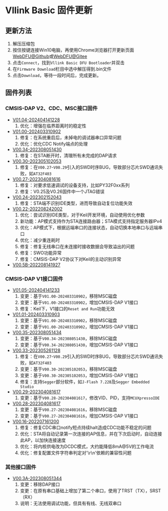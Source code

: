 # Vllink Basic 固件更新

## 更新方法
1. 解压压缩包
2. 按住按键连接Win10电脑，再使用Chrome浏览器打开更新页面 [WebDFU@Github](https://devanlai.github.io/webdfu/dfu-util/)或[WebDFU@Gitee](https://talpachen.gitee.io/webdfu/dfu-util/)
3. 点击`Connect`，找到`Vllink Basic DFU Bootloader`并双击
4. 在`Firmware Download`栏目中选中解压得到.bin文件
5. 点击`Download`，等待一段时间后，完成更新。

## 固件列表
### CMSIS-DAP V2、CDC、MSC接口固件 
* [V01.04-202404141228](../_static/firmware/vllink_basic.SVCommon0104202404141228.zip)
  1. 优化：增强在临界距离时的稳定性
* [V01.00-202403310902](../_static/firmware/vllink_basic.SVCommon0100202403310902.zip)
  1. 修复：在系统重启后，未掉电的调试器串口异常问题
  2. 优化：优化CDC Notify端点的处理
* [V00.34-202308051430](../_static/firmware/vllink_basic.SVCommon0034202308051430.zip)
  1. 修复：在STA断开时，清理所有未完成的DAP请求
* [V00.30-202305102053](../_static/firmware/vllink_basic.SVCommon0030202305102053.zip)
  1. 修复：在`V00.27`-`V00.29`引入的SWD时序BUG，导致部分芯片SWD通讯失败，如`AT32F403`
* [V00.27-202304081616](../_static/firmware/vllink_basic.SVCommon0027202304081616.zip)
  1. 修复：对要求低速调试的设备支持，比如PY32F0xx系列
  2. 修复：V0.25及V0.26固件中一个JTAG错误
* [V00.24-202302152043](../_static/firmware/vllink_basic.SVCommon0024202302152043.zip)
  1. 修复：STA端不识别IDE类型，进而导致自动复位功能失效
* [V00.22-202208242002](../_static/firmware/vllink_basic.SVCommon0022202208242002.zip)
  1. 优化：尝试识别IDE类型，对于Keil开发环境，自动使用优化参数
  2. 新功能：AP模式支持作为STA连接路由器；STA模式支持指定服务器IPv4
  3. 优化：AP模式下，根据远端串口的连接状态，自动切换本地串口与远端串口
  4. 优化：减少重连耗时
  5. 修复：修复无线串口在未连接时接收数据会导致溢出的问题
  6. 修复：SWO功能异常
  7. 修复：CMSIS-DAP V2协议下对Keil的主动识别异常
* [V00.5B-202208141927](../_static/firmware/vllink_basic.SVCommon005b202208141927.zip)

### CMSIS-DAP V1接口固件 
* [V01.05-202404141233](../_static/firmware/vllink_basic.SVCommon0105202404141233.zip)
  1. 变更：基于`V01.00-202403310902`，移除MSC磁盘
  2. 变更：基于`V01.00-202403310902`，增加CMSIS-DAP V1接口
  3. 修复：Keil下，V1接口的`Reset and Run`功能无效
* [V01.01-202403310903](../_static/firmware/vllink_basic.SVCommon0101202403310903.zip)
  1. 变更：基于`V01.00-202403310902`，移除MSC磁盘
  2. 变更：基于`V01.00-202403310902`，增加CMSIS-DAP V1接口
* [V00.35-202308051434](../_static/firmware/vllink_basic.SVCommon0035202308051434.zip)
  1. 变更：基于`V00.34-202308051430`，移除MSC磁盘
  2. 变更：基于`V00.34-202308051430`，增加CMSIS-DAP V1接口
* [V00.33-202305261128](../_static/firmware/vllink_basic.SVCommon0033202305261128.zip)
  1. 修复：在`V00.27`-`V00.29`引入的SWD时序BUG，导致部分芯片SWD通讯失败，如`AT32F403`
  2. 变更：基于`V00.30-202305102053`，移除MSC磁盘
  3. 变更：基于`V00.30-202305102053`，增加CMSIS-DAP V1接口
  4. 修复：支持`Segger`部分软件，如`J-Flash 7.22B`及`Segger Embedded Studio`
* [V00.29-202304081617](../_static/firmware/vllink_basic.SVCommon0029202305041045.zip)
  1. 变更：基于`V00.28-202304081617`，修改VID、PID，支持`MCUXpressoIDE`
* [V00.28-202304081617](../_static/firmware/vllink_basic.SVCommon0028202304081617.zip)
  1. 变更：基于`V00.27-202304081616`，移除MSC磁盘
  2. 变更：基于`V00.27-202304081616`，增加CMSIS-DAP V1接口
* [V00.16-202207161200](../_static/firmware/vllink_basic.SVCommon0016202207161200.zip)
  1. 修复：修复CDC串口notify短点持续halt造成CDC功能不稳定的问题
  2. 优化：STA将自动记录第一次连接的AP信息，并在下次启动时，自动连接此AP，以加快连接速度
  3. 优化：将内核供电改为DCDC模式，大约能降低8mA@5V的工作电流
  4. 优化：修复配置文件字符串判定对'\r\n'依赖的兼容性问题

### 其他接口固件
* [V00.3A-202308051344](../_static/firmware/vllink_basic.SVCommon003a202308051344.zip)
  1. 变更：移除DAP接口
  2. 变更：在原有串口基础上增加了第二个串口，使用了TRST（TX），SRST（RX）
  3. 说明：无法使用调试功能，但具有有线、无线双串口

